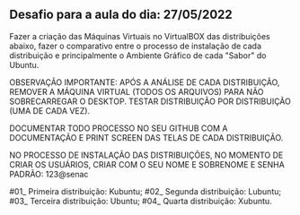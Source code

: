## Desafio para a aula do dia: 27/05/2022

Fazer a criação das Máquinas Virtuais no VirtualBOX das distribuições abaixo, fazer o comparativo entre o processo de instalação de cada distribuição e principalmente o Ambiente Gráfico de cada "Sabor" do Ubuntu.

OBSERVAÇÃO IMPORTANTE: APÓS A ANÁLISE DE CADA DISTRIBUIÇÃO, REMOVER A MÁQUINA VIRTUAL (TODOS OS ARQUIVOS) PARA NÃO SOBRECARREGAR O DESKTOP. TESTAR DISTRIBUIÇÃO POR DISTRIBUIÇÃO (UMA DE CADA VEZ).

DOCUMENTAR TODO PROCESSO NO SEU GITHUB COM A DOCUMENTAÇÃO E PRINT SCREEN DAS TELAS DE CADA DISTRIBUIÇÃO.

NO PROCESSO DE INSTALAÇÃO DAS DISTRIBUIÇÕES, NO MOMENTO DE CRIAR OS USUÁRIOS, CRIAR COM O SEU NOME E SOBRENOME E SENHA PADRÃO: 123@senac

#01_ Primeira distribuição: Kubuntu;
#02_ Segunda distribuição: Lubuntu;
#03_ Terceira distribuição: Ubuntu;
#04_ Quarta distribuição: Xubuntu.